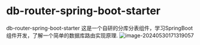 # db-router-spring-boot-starter
db-router-spring-boot-starter 这是一个自研的分库分表组件，学习SpringBoot组件开发，了解一个简单的数据库路由实现原理.
![image-20240530171319057](https://lixuanfengs.github.io/blog-images/vp/web/image-20240530171319057.png)
